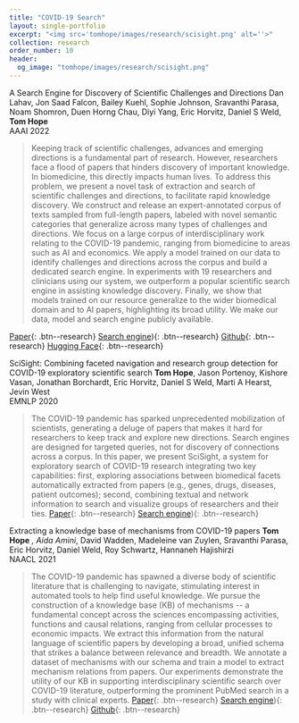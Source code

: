 ```yaml
---
title: "COVID-19 Search"
layout: single-portfolio
excerpt: "<img src='tomhope/images/research/scisight.png' alt=''>"
collection: research
order_number: 10
header: 
  og_image: "tomhope/images/research/scisight.png"
---
```


A Search Engine for Discovery of Scientific Challenges and Directions
Dan Lahav, Jon Saad Falcon, Bailey Kuehl, Sophie Johnson, Sravanthi Parasa, Noam Shomron, Duen Horng Chau, Diyi Yang, Eric Horvitz, Daniel S Weld, **Tom Hope**
<br>
AAAI 2022

> Keeping track of scientific challenges, advances and emerging directions is a fundamental part of research. However, researchers face a flood of papers that hinders discovery of important knowledge. In biomedicine, this directly impacts human lives. To address this problem, we present a novel task of extraction and search of scientific challenges and directions, to facilitate rapid knowledge discovery. We construct and release an expert-annotated corpus of texts sampled from full-length papers, labeled with novel semantic categories that generalize across many types of challenges and directions. We focus on a large corpus of interdisciplinary work relating to the COVID-19 pandemic, ranging from biomedicine to areas such as AI and economics. We apply a model trained on our data to identify challenges and directions across the corpus and build a dedicated search engine. In experiments with 19 researchers and clinicians using our system, we outperform a popular scientific search engine in assisting knowledge discovery. Finally, we show that models trained on our resource generalize to the wider biomedical domain and to AI papers, highlighting its broad utility. We make our data, model and search engine publicly available.


[Paper](https://arxiv.org/abs/2108.13751){: .btn--research} [Search engine](https://challenges.apps.allenai.org/)){: .btn--research} [Github](https://github.com/Dan-La/scientific-challenges-and-directions){: .btn--research} [Hugging Face](https://huggingface.co/DanL/scientific-challenges-and-directions){: .btn--research}

SciSight: Combining faceted navigation and research group detection for COVID-19 exploratory scientific search
**Tom Hope**, Jason Portenoy, Kishore Vasan, Jonathan Borchardt, Eric Horvitz, Daniel S Weld, Marti A Hearst, Jevin West
<br>
EMNLP 2020

> The COVID-19 pandemic has sparked unprecedented mobilization of scientists, generating a deluge of papers that makes it hard for researchers to keep track and explore new directions. Search engines are designed for targeted queries, not for discovery of connections across a corpus. In this paper, we present SciSight, a system for exploratory search of COVID-19 research integrating two key capabilities: first, exploring associations between biomedical facets automatically extracted from papers (e.g., genes, drugs, diseases, patient outcomes); second, combining textual and network information to search and visualize groups of researchers and their ties.
[Paper](https://arxiv.org/abs/2005.12668){: .btn--research} [Search engine](https://scisight.apps.allenai.org/)){: .btn--research}


Extracting a knowledge base of mechanisms from COVID-19 papers
**Tom Hope** *, Aida Amini*, David Wadden, Madeleine van Zuylen, Sravanthi Parasa, Eric Horvitz, Daniel Weld, Roy Schwartz, Hannaneh Hajishirzi
<br>
NAACL 2021

> The COVID-19 pandemic has spawned a diverse body of scientific literature that is challenging to navigate, stimulating interest in automated tools to help find useful knowledge. We pursue the construction of a knowledge base (KB) of mechanisms -- a fundamental concept across the sciences encompassing activities, functions and causal relations, ranging from cellular processes to economic impacts. We extract this information from the natural language of scientific papers by developing a broad, unified schema that strikes a balance between relevance and breadth. We annotate a dataset of mechanisms with our schema and train a model to extract mechanism relations from papers. Our experiments demonstrate the utility of our KB in supporting interdisciplinary scientific search over COVID-19 literature, outperforming the prominent PubMed search in a study with clinical experts.
[Paper](https://arxiv.org/abs/2010.03824){: .btn--research} [Search engine](https://covidmechanisms.apps.allenai.org/)){: .btn--research} [Github](https://github.com/AidaAmini/DyGIE-MECHANIC){: .btn--research}
